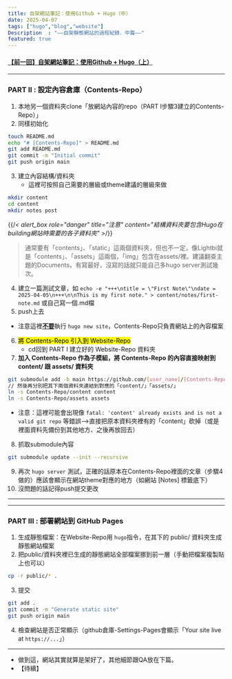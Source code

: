 ```yaml
---
title: 自架網站筆記：使用Github + Hugo（中）
date: 2025-04-07
tags: ["hugo","blog","website"]
Description  : "——自架靜態網站的過程紀錄．中篇——"
featured: true
---
```


#### [【前一回】自架網站筆記：使用Github + Hugo（上）](https://ah-devworks.github.io/notes/website/create_static_web_1/)

---

### PART II : 設定內容倉庫（Contents-Repo）
1. 本地另一個資料夾clone「放網站內容的repo（PART I步驟3建立的Contents-Repo）」
2. 同樣初始化
```bash
touch README.md
echo "# [Contents-Repo]" > README.md
git add README.md
git commit -m "Initial commit"
git push origin main
```
3. 建立內容結構/資料夾
   + 這裡可按照自己需要的層級或theme建議的層級來做
```bash
mkdir content
cd content
mkdir notes post
```
{{/*< alert_box role="danger" title="注意" content="結構資料夾要包含Hugo在building網站時需要的各子資料夾" >*/}}
> 通常要有「contents」、「static」這兩個資料夾，但也不一定，像Lightbi就是「contents」、「assets」這兩個，「img」包含在assets/裡。建議翻查主題的Documents，有寫最好，沒寫的話就只能自己多hugo server測試幾次。

4. 建立一篇測試文章，如 `echo -e "+++\ntitle = \"First Note\"\ndate = 2025-04-05\n+++\n\nThis is my first note." > content/notes/first-note.md` 或自己寫一個.md檔
5. push上去
+ 注意這裡<b><u>不要</b></u>執行 `hugo new site`，Contents-Repo只負責網站上的內容檔案
6. <mark>將 Contents-Repo 引入到 Website-Repo</mark>
   + cd回到 PART I 建立好的 Website-Repo 資料夾
7. **加入 Contents-Repo 作為子模組，將 Contents-Repo 的內容直接映射到 content/ 跟 assets/ 資料夾**
```bash
git submodule add -b main https://github.com/[user_name]/[Contents-Repo].git Contents-Repo
// 然後再分別把其下兩個資料夾連結到對應的「content/」「assets/」
ln -s Contents-Repo/content content
ln -s Contents-Repo/assets assets
```
+ 注意：這裡可能會出現像 `fatal: 'content' already exists and is not a valid git repo` 等錯誤-->直接把原本資料夾裡有的「content」砍掉（或是裡面資料先備份到其他地方、之後再放回去）
8. 抓取submodule內容
```bash
git submodule update --init --recursive
```
9. 再次 `hugo server` 測試，正確的話原本在Contents-Repo裡面的文章（步驟4做的）應該會顯示在網站theme對應的地方（如網站 [Notes] 標籤底下）
10. 沒問題的話記得push提交更改

---
---

### PART III : 部署網站到 GitHub Pages
1. 生成靜態檔案：在Website-Repo用 `hugo`指令，在其下的 public/ 資料夾生成靜態網站檔案
2. 把public/資料夾裡已生成的靜態網站全部檔案挪到前一層（手動把檔案複製貼上也可以）
```bash
cp -r public/* .
```
3. 提交 
```bash
git add .
git commit -m "Generate static site"
git push origin main
```
4. 檢查網站是否正常顯示（github倉庫-Settings-Pages會顯示「Your site live at `https://...`」）

---

+ 做到這，網站其實就算是架好了，其他細節跟QA放在下篇。
+ 【待續】